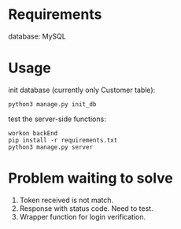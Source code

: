 # Requirements
database: MySQL

# Usage
init database (currently only Customer table):
```
python3 manage.py init_db
```

test the server-side functions:
```
workon backEnd
pip install -r requirements.txt
python3 manage.py server
```
# Problem waiting to solve
1. Token received is not match.
2. Response with status code. Need to test.
3. Wrapper function for login verification.
